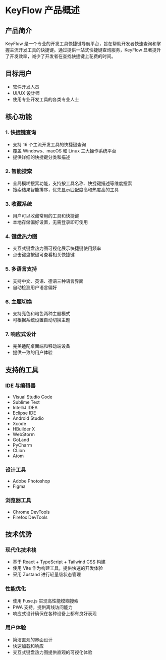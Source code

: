 # KeyFlow 产品概述

## 产品简介

KeyFlow 是一个专业的开发工具快捷键导航平台，旨在帮助开发者快速查询和掌握主流开发工具的快捷键。通过提供一站式快捷键查询服务，KeyFlow 显著提升了开发效率，减少了开发者在查找快捷键上花费的时间。

## 目标用户

- 软件开发人员
- UI/UX 设计师
- 使用专业开发工具的各类专业人士

## 核心功能

### 1. 快捷键查询
- 支持 16 个主流开发工具的快捷键查询
- 覆盖 Windows、macOS 和 Linux 三大操作系统平台
- 提供详细的快捷键分类和描述

### 2. 智能搜索
- 全局模糊搜索功能，支持按工具名称、快捷键描述等维度搜索
- 搜索结果智能排序，优先显示匹配度高和热度高的工具

### 3. 收藏系统
- 用户可以收藏常用的工具和快捷键
- 本地存储偏好设置，无需登录即可使用

### 4. 键盘热力图
- 交互式键盘热力图可视化展示快捷键使用频率
- 点击键盘按键可查看相关快捷键

### 5. 多语言支持
- 支持中文、英语、德语三种语言界面
- 自动检测用户语言偏好

### 6. 主题切换
- 支持亮色和暗色两种主题模式
- 可根据系统设置自动切换主题

### 7. 响应式设计
- 完美适配桌面端和移动端设备
- 提供一致的用户体验

## 支持的工具

### IDE 与编辑器
- Visual Studio Code
- Sublime Text
- IntelliJ IDEA
- Eclipse IDE
- Android Studio
- Xcode
- HBuilder X
- WebStorm
- GoLand
- PyCharm
- CLion
- Atom

### 设计工具
- Adobe Photoshop
- Figma

### 浏览器工具
- Chrome DevTools
- Firefox DevTools

## 技术优势

### 现代化技术栈
- 基于 React + TypeScript + Tailwind CSS 构建
- 使用 Vite 作为构建工具，提供快速的开发体验
- 采用 Zustand 进行轻量级状态管理

### 性能优化
- 使用 Fuse.js 实现高性能模糊搜索
- PWA 支持，提供离线访问能力
- 响应式设计确保在各种设备上都有良好表现

### 用户体验
- 简洁直观的界面设计
- 快速加载和响应
- 交互式键盘热力图提供直观的可视化体验